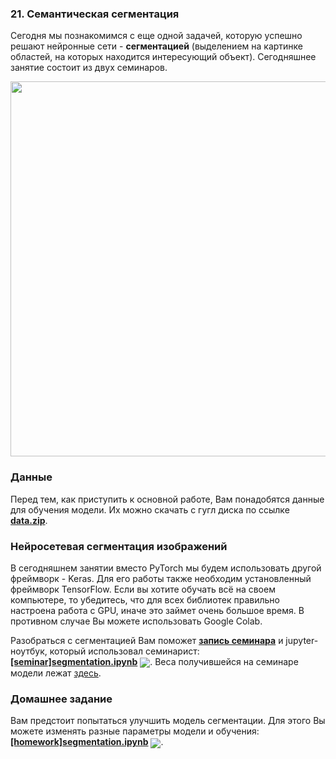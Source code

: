 
### 21. Семантическая сегментация

Сегодня мы познакомимся с еще одной задачей, которую успешно решают нейронные сети - **сегментацией** (выделением на картинке областей, на которых находится интересующий объект). Сегодняшнее занятие состоит из двух семинаров.

<p align=center>
  <img src="https://www.cityscapes-dataset.com/wordpress/wp-content/uploads/2015/07/tuebingen00.png" width=600>
</p>

### Данные

Перед тем, как приступить к основной работе, Вам понадобятся данные для обучения модели. Их можно скачать с гугл диска по ссылке [**data.zip**](https://drive.google.com/file/d/1_c8tw7wOgGNXg7ubRwTxzWBoDSsvPpMZ/view?usp=sharing).

### Нейросетевая сегментация изображений

В сегодняшнем занятии вместо PyTorch мы будем использовать другой фреймворк - Keras. Для его работы также необходим установленный фреймворк TensorFlow. Если вы хотите обучать всё на своем компьютере, то убедитесь, что для всех библиотек правильно настроена работа с GPU, иначе это займет очень большое время. В противном случае Вы можете использовать Google Colab.

Разобраться с сегментацией Вам поможет [**запись семинара**](https://www.youtube.com/watch?v=OWK8VlgJM4I) и jupyter-ноутбук, который использовал семинарист: [**[seminar]segmentation.ipynb**](./[seminar]segmentation.ipynb) [<img src="https://colab.research.google.com/assets/colab-badge.svg" align="center">](https://colab.research.google.com/drive/1Uy0RS3cme0_v7ytUv4I-vSWde5NgpiBQ). Веса получившейся на семинаре модели лежат [здесь](https://drive.google.com/file/d/160zQcHMxiOSs9rpsjvJRg0YGcyyhO5yM/view?usp=sharing).

### Домашнее задание 

Вам предстоит попытаться улучшить модель сегментации. Для этого Вы можете изменять разные параметры модели и обучения: [**[homework]segmentation.ipynb**](./[homework]segmentation.ipynb) [<img src="https://colab.research.google.com/assets/colab-badge.svg" align="center">](https://colab.research.google.com/drive/1A5rtbZCThnvKgRWTloPXcblKq5BD-8nd). 
